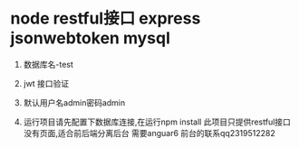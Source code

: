 # node restful接口   express  jsonwebtoken     mysql

1. 数据库名-test
1. jwt 接口验证
1. 默认用户名admin密码admin

1. 运行项目请先配置下数据库连接,在运行npm install
此项目只提供restful接口没有页面,适合前后端分离后台
需要anguar6 前台的联系qq2319512282